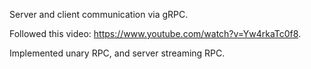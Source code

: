 Server and client communication via gRPC.

Followed this video: https://www.youtube.com/watch?v=Yw4rkaTc0f8.

Implemented unary RPC, and server streaming RPC.
